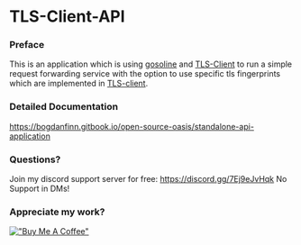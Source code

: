 # TLS-Client-API

### Preface

This is an application which is using [gosoline](https://github.com/justtrackio/gosoline) and [TLS-Client](https://github.com/bogdanfinn/tls-client) to run a simple request forwarding service with the option to use specific tls fingerprints which are implemented in [TLS-client](https://github.com/bogdanfinn/tls-client).

### Detailed Documentation

https://bogdanfinn.gitbook.io/open-source-oasis/standalone-api-application

### Questions?

Join my discord support server for free: https://discord.gg/7Ej9eJvHqk
No Support in DMs!


### Appreciate my work?

[!["Buy Me A Coffee"](https://www.buymeacoffee.com/assets/img/custom_images/orange_img.png)](https://www.buymeacoffee.com/CaptainBarnius)

